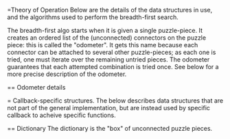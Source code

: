 
=Theory of Operation
Below are the details of the data structures in use, and the algorithms
used to perform the breadth-first search.

The breadth-first algo starts when it is given a single puzzle-piece.
It creates an ordered list of the (unconnected) connectors on the puzzle
piece: this is called the "odometer".  It gets this name because each
connector can be attached to several other puzzle-pieces; as each one is
tried, one must iterate over the remaining untried pieces. The odometer
guarantees that each attempted combination is tried once. See below for
a more precise description of the odometer.


== Odometer details




= Callback-specific structures.
The below describes data structures that are not part of the general
implementation, but are instead used by specific callback to acheive
specific functions.

== Dictionary
The dictionary is the "box" of unconnected puzzle pieces.

